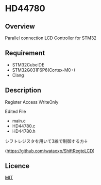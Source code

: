 # HD44780

## Overview
Parallel connection LCD Controller for STM32

## Requirement
* STM32CubeIDE
* STM32G031F6P6(Cortex-M0+)
* Clang

## Description
Register Access WriteOnly

Edited File
* main.c
* HD44780.c
* HD44780.h

シフトレジスタを用いて3線で制御する方↓

(https://github.com/wataoxp/ShiftRegtoLCD)

## Licence
[MIT](https://github.com/wataoxp/Radio/blob/main/LICENSE)


